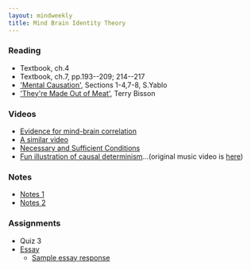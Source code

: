 ```yaml
---
layout: mindweekly
title: Mind Brain Identity Theory
---
```


### Reading
+ Textbook, ch.4
+ Textbook, ch.7, pp.193--209; 214--217
+ ['Mental Causation',](Causation/Yablo.pdf) Sections 1-4,7-8, S.Yablo
+ ['They're Made Out of Meat',](http://www.terrybisson.com/page6/page6.html) Terry Bisson

### Videos
+ [Evidence for mind-brain correlation](https://www.youtube.com/watch?v=9oka8hqsOzg)
+ [A similar video](https://www.youtube.com/watch?v=zQUYcSXkIq4)
+ [Necessary and Sufficient Conditions](https://www.youtube.com/watch?v=5LqNm9d2__I)
+ [Fun illustration of causal determinism](https://vimeo.com/114396910)...(original music video is [here](https://www.youtube.com/watch?v=qybUFnY7Y8w))

### Notes
+ [Notes 1](notes)
+ [Notes 2](/mind/causation/notes)

### Assignments
+ Quiz 3
+ [Essay](/mind/causation/essay)
	+ [Sample essay response](/mind/causation/sample.pdf)






